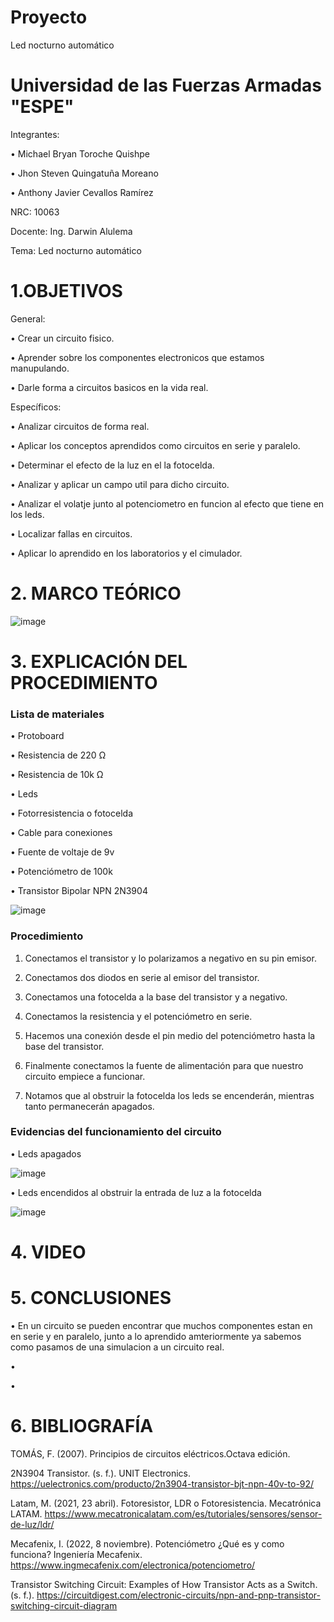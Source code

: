 # Proyecto
Led nocturno automático
# Universidad de las Fuerzas Armadas "ESPE"

Integrantes:

• Michael Bryan Toroche Quishpe

• Jhon Steven Quingatuña Moreano

• Anthony Javier Cevallos Ramírez

NRC: 10063

Docente: Ing. Darwin Alulema

Tema: Led nocturno automático

# 1.OBJETIVOS
General:

• Crear un circuito fisico. 

• Aprender sobre los componentes electronicos que estamos manupulando. 

• Darle forma a circuitos basicos en la vida real.

Específicos:

• Analizar circuitos de forma real.

• Aplicar los conceptos aprendidos como circuitos en serie y paralelo.

• Determinar el efecto de la luz en el la fotocelda.

• Analizar y aplicar un campo util para dicho circuito.

• Analizar el volatje junto al potenciometro en funcion al efecto que tiene en los leds.

• Localizar fallas en circuitos.

• Aplicar lo aprendido en los laboratorios y el cimulador.

# 2. MARCO TEÓRICO

![image](https://user-images.githubusercontent.com/116813974/204411596-ac9dc05e-cea6-480d-afce-55ac8e3c446f.png)


# 3. EXPLICACIÓN DEL PROCEDIMIENTO
### Lista de materiales 
•	Protoboard

•	Resistencia de 220 Ω

•	Resistencia de 10k Ω

•	Leds

•	Fotorresistencia o fotocelda

•	Cable para conexiones

•	Fuente de voltaje de 9v

•	Potenciómetro de 100k

•	Transistor Bipolar NPN 2N3904

![image](https://user-images.githubusercontent.com/116775893/204410604-86ffca64-0357-4821-a711-958c7ed09995.png)


### Procedimiento 
1.	Conectamos el transistor y lo polarizamos a negativo en su pin emisor.

2.	Conectamos dos diodos en serie al emisor del transistor.

3.	Conectamos una fotocelda a la base del transistor y a negativo.

4.	Conectamos la resistencia y el potenciómetro en serie.

5.	Hacemos una conexión desde el pin medio del potenciómetro hasta la base del transistor.

6.	Finalmente conectamos la fuente de alimentación para que nuestro circuito empiece a funcionar.

7.	Notamos que al obstruir la fotocelda los leds se encenderán, mientras tanto permanecerán apagados.

### Evidencias del funcionamiento del circuito

•	Leds apagados

![image](https://user-images.githubusercontent.com/116775893/204410974-79847e91-fc41-42f7-a390-b86ac30fbf2e.png)

•	Leds encendidos al obstruir la entrada de luz a la fotocelda

 ![image](https://user-images.githubusercontent.com/116775893/204411037-4b16aa3a-085e-4ca6-a2b9-f6f36d8e688b.png)


# 4. VIDEO

# 5. CONCLUSIONES
• En un circuito se pueden encontrar que muchos componentes estan en en serie y en paralelo, junto a lo aprendido amteriormente ya sabemos como pasamos de una simulacion a un circuito real.

• 

• 

# 6. BIBLIOGRAFÍA
TOMÁS, F. (2007). Principios de circuitos eléctricos.Octava edición.

2N3904 Transistor. (s. f.). UNIT Electronics. https://uelectronics.com/producto/2n3904-transistor-bjt-npn-40v-to-92/

Latam, M. (2021, 23 abril). Fotoresistor, LDR o Fotoresistencia. Mecatrónica LATAM. https://www.mecatronicalatam.com/es/tutoriales/sensores/sensor-de-luz/ldr/

Mecafenix, I. (2022, 8 noviembre). Potenciómetro ¿Qué es y como funciona? Ingeniería Mecafenix. https://www.ingmecafenix.com/electronica/potenciometro/

Transistor Switching Circuit: Examples of How Transistor Acts as a Switch. (s. f.). https://circuitdigest.com/electronic-circuits/npn-and-pnp-transistor-switching-circuit-diagram
